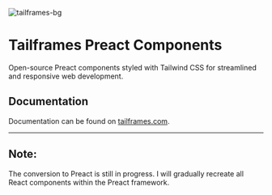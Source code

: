 ![tailframes-bg](https://github.com/Tailframes/react-components/assets/16625075/8cc21bfc-44f2-4d77-8cd9-ef238a831d3d)

# Tailframes Preact Components
Open-source Preact components styled with Tailwind CSS for streamlined and responsive web development.

## Documentation

Documentation can be found on [tailframes.com](https://tailframes.com/getting-started/introduction).

---

## Note:

The conversion to Preact is still in progress. I will gradually recreate all React components within the Preact framework.
